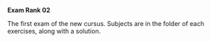 <b>Exam Rank 02</b>

The first exam of the new cursus.
Subjects are in the folder of each exercises, along with a solution.
